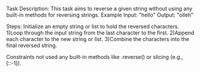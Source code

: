 Task Description:
    This task aims to reverse a given string without using any built-in methods for reversing strings.
Example
Input: "hello"
Output: "olleh"

Steps:
Initialize an empty string or list to hold the reversed characters.
1)Loop through the input string from the last character to the first.
2)Append each character to the new string or list.
3)Combine the characters into the final reversed string.

Constraints
not used any built-in methods like .reverse() or slicing (e.g., [::-1]).
